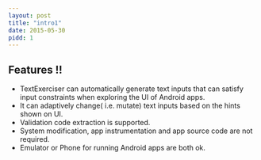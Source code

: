```yaml
---
layout: post
title: "intro1"
date: 2015-05-30
pidd: 1
---
```

## Features !!
- TextExerciser can automatically generate text inputs that can satisfy input constraints when exploring the UI of Android apps.
- It can adaptively change( i.e. mutate) text inputs based on the hints shown on UI.
- Validation code extraction is supported. 
- System modification, app instrumentation and app source code are not required.  
- Emulator or Phone for running Android apps are both ok.  
